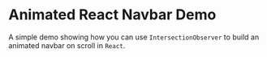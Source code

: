 # Animated React Navbar Demo
A simple demo showing how you can use `IntersectionObserver` to build an animated navbar on scroll in `React`.